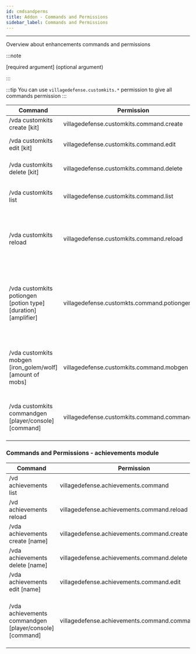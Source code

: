 ```yaml
---
id: cmdsandperms
title: Addon - Commands and Permissions
sidebar_label: Commands and Permissions
---
```

---
Overview about enhancements commands and permissions


:::note

\[required argument\] \(optional argument\)

:::

:::tip
You can use `villagedefense.customkits.*` permission to give all commands permission
:::

| Command                                                              | Permission                                   | Description                                                                                                   |
|----------------------------------------------------------------------|----------------------------------------------|---------------------------------------------------------------------------------------------------------------|
| /vda customkits create \[kit\]                                       | villagedefense.customkits.command.create     | Create new custom kit                                                                                         |
| /vda customkits edit \[kit\]                                         | villagedefense.customkits.command.edit       | Edit already existing custom kit                                                                              |
| /vda customkits delete \[kit\]                                       | villagedefense.customkits.command.delete     | Delete existing custom kit                                                                                    |
| /vda customkits list                                                 | villagedefense.customkits.command.list       | Open inventory will all loaded custom kits                                                                    |
| /vda customkits reload                                               | villagedefense.customkits.command.reload     | Reload configuration and re-register custom kits to update them                                               |
| /vda customkits potiongen \[potion type\] \[duration\] \[amplifier\] | villagedefense.customkts.command.potiongen   | Create custom potion effect for kits **\(effects will be applied to player not given into their inventory\)** |
| /vda customkits mobgen \[iron\_golem/wolf\] \[amount of mobs\]       | villagedefense.customkits.command.mobgen     | Create custom mobs for kits **\(they will be spawned at the start/per wave\)**                                |
| /vda customkits commandgen \[player/console\] \[command\]            | villagedefense.customkits.command.commandgen | Create command for kits **\(%player% placeholder supported\)**                                                |

### Commands and Permissions - achievements module <a id="commands-and-permissions-achievements-module"></a>

| Command                                                     | Permission                                     | Description                                                                   |
|-------------------------------------------------------------|------------------------------------------------|-------------------------------------------------------------------------------|
| /vd achievements list                                       | villagedefense.achievements.command            | Shows list of unlocked achievements                                           |
| /vd achievements reload                                     | villagedefense.achievements.command.reload     | Reloads achievements configuration                                            |
| /vda achievements create \[name\]                           | villagedefense.achievements.command.create     | Creates new achievement                                                       |
| /vda achievements delete \[name\]                           | villagedefense.achievements.command.delete     | Deletes existing achievement                                                  |
| /vda achievements edit \[name\]                             | villagedefense.achievements.command.edit       | Edits existing achievement                                                    |
| /vda achievements commandgen \[player/console\] \[command\] | villagedefense.achievements.command.commandgen | Create reward command for achievements **\(%player% placeholder supported\)** |
